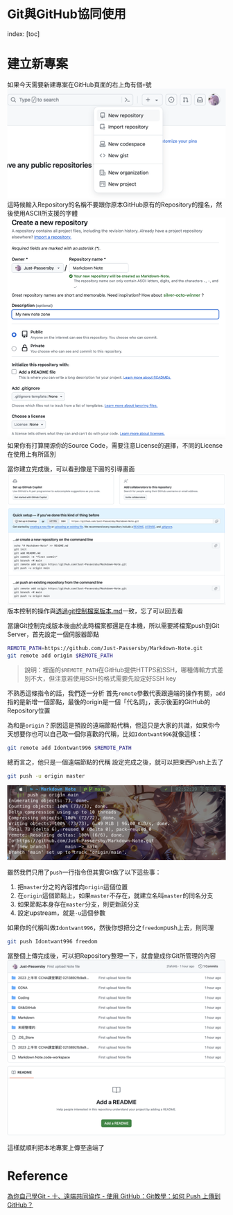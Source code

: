 # Git與GitHub協同使用

index:
[toc]

# 建立新專案
如果今天需要新建專案在GitHub頁面的右上角有個`+`號![](../Pictures/New_repository.png)
這時候輸入Repository的名稱不要跟你原本GitHub原有的Repository的撞名，然後使用ASCII所支援的字體![](../Pictures/New_repository_setting.png)
如果你有打算開源你的Source Code，需要注意License的選擇，不同的License在使用上有所區別

當你建立完成後，可以看到像是下圖的引導畫面![Quick setup](../Pictures/Repository_setup.png)
版本控制的操作與[透過git控制檔案版本.md](透過git控制檔案版本.md)一致，忘了可以回去看

當讓Git控制完成版本後由於此時檔案都還是在本機，所以需要將檔案push到Git Server，首先設定一個伺服器節點
```bash
REMOTE_PATH=https://github.com/Just-Passersby/Markdown-Note.git
git remote add origin $REMOTE_PATH
```
> 說明：裡面的`$REMOTE_PATH`在GitHub提供HTTPS和SSH，哪種傳輸方式差別不大，但注意若使用SSH的格式需要先設定好SSH key

不熟悉這條指令的話，我們逐一分析
首先`remote`參數代表跟遠端的操作有關，`add`指的是新增一個節點，最後的origin是一個「代名詞」，表示後面的GitHub的Repository位置

為和是`origin`？原因這是預設的遠端節點代稱，但這只是大家的共識，如果你今天想要你也可以自己取一個你喜歡的代稱，比如`Idontwant996`就像這樣：
```bash
git remote add Idontwant996 $REMOTE_PATH
```
總而言之，他只是一個遠端節點的代稱
設定完成之後，就可以把東西Push上去了
```bash
git push -u origin master
```
![](../Pictures/git_first_push.png)

雖然我們只用了`push`一行指令但其實Git做了以下這些事：
1. 把`master`分之的內容推向`origin`這個位置
2. 在`origin`這個節點上，如果`master`不存在，就建立名叫`master`的同名分支
3. 如果節點本身存在`master`分支，則更新該分支
4. 設定upstream，就是`-u`這個參數

如果你的代稱叫做`Idontwant996`，然後你想把分之`freedom`push上去，則同理
```bash
git push Idontwant996 freedom
```

當整個上傳完成後，可以把Repository整理一下，就會變成你Git所管理的內容![](../Pictures/push_on_GitHub_later.png)

這樣就順利把本地專案上傳至遠端了

# Reference
[為你自己學Git - 十、遠端共同協作 - 使用 GitHub：Git教學：如何 Push 上傳到 GitHub？](https://gitbook.tw/chapters/github/push-to-github#google_vignette)
